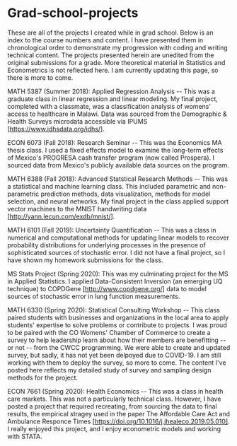 # Grad-school-projects
These are all of the projects I created while in grad school. Below is an index to the course numbers and content. I have presented them in chronological order to demonstrate my progression with coding and writing technical content. The projects presented herein are unedited from the original submissions for a grade. More theoretical material in Statistics and Econometrics is not reflected here. I am currently updating this page, so there is more to come.

MATH 5387 (Summer 2018): Applied Regression Analysis -- This was a graduate class in linear regression and linear modeling. My final project, completed with a classmate, was a classification analysis of womens' access to healthcare in Malawi. Data was sourced from the Demographic & Health Surveys microdata accessible via IPUMS [https://www.idhsdata.org/idhs/]. 

ECON 6073 (Fall 2018): Research Seminar -- This was the Economics MA thesis class. I used a fixed effects model to examine the long-term effects of Mexico's PROGRESA cash transfer program (now called Prospera). I sourced data from Mexico's publicly available data sources on the program.

MATH 6388 (Fall 2018): Advanced Statstical Research Methods -- This was a statistical and machine learning class. This included parametric and non-parametric prediction methods, data visualization, methods for model selection, and neural networks. My final project in the class applied support vector machines to the MNIST handwriting data [http://yann.lecun.com/exdb/mnist/].

MATH 6101 (Fall 2019): Uncertainty Quantification -- This was a class in numerical and computational methods for updating linear models to recover probability distributions for underlying processes in the presence of sophisticated sources of stochastic error. I did not have a final project, so I have shown my homework submissions for the class.

MS Stats Project (Spring 2020): This was my culminating project for the MS in Applied Statistics. I applied Data-Consistent Inversion (an emerging UQ technique) to COPDGene [http://www.copdgene.org/] data to model sources of stochastic error in lung function measurements.

MATH 6330 (Spring 2020): Statistical Consulting Workshop -- This class paired students with businesses and organizations in the local area to apply students' expertise to solve problems or contribute to projects. I was proud to be paired with the CO Womens' Chamber of Commerce to create a survey to help leadership learn about how their members are benefitting -- or not -- from the CWCC programming. We were able to create and updated survey, but sadly, it has not yet been delpoyed due to COVID-19. I am still working with them to deploy the survey, so more to come. The content I've posted here reflects my detailed study of survey and sampling design methods for the project.

ECON 7661 (Spring 2020): Health Economics -- This was a class in health care markets. This was not a particularly technical class. However, I have posted a project that required recreating, from sourcing the data to final results, the empirical stragey used in the paper The Affordable Care Act and Ambulance Responce Times [https://doi.org/10.1016/j.jhealeco.2019.05.010]. I really enjoyed this project, and I enjoy econometric models and working with STATA.
